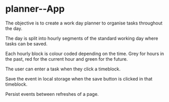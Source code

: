# planner--App
The objective is to create a work day planner to organise tasks throughout the day.

The day is split into hourly segments of the standard working day where tasks can be saved.

Each hourly block is colour coded depending on the time. Grey for hours in the past, red for the current hour and green for the future.

The user can enter a task when they click a timeblock.

Save the event in local storage when the save button is clicked in that timeblock.

Persist events between refreshes of a page.